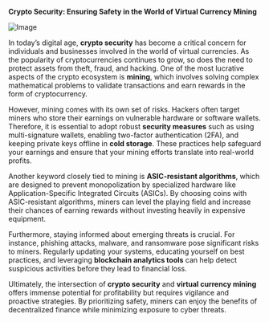 **Crypto Security: Ensuring Safety in the World of Virtual Currency Mining**

![Image](https://github.com/user-attachments/assets/31692037-0104-4703-abd1-696b6a7dd41b)

In today’s digital age, **crypto security** has become a critical concern for individuals and businesses involved in the world of virtual currencies. As the popularity of cryptocurrencies continues to grow, so does the need to protect assets from theft, fraud, and hacking. One of the most lucrative aspects of the crypto ecosystem is **mining**, which involves solving complex mathematical problems to validate transactions and earn rewards in the form of cryptocurrency.

However, mining comes with its own set of risks. Hackers often target miners who store their earnings on vulnerable hardware or software wallets. Therefore, it is essential to adopt robust **security measures** such as using multi-signature wallets, enabling two-factor authentication (2FA), and keeping private keys offline in **cold storage**. These practices help safeguard your earnings and ensure that your mining efforts translate into real-world profits.

Another keyword closely tied to mining is **ASIC-resistant algorithms**, which are designed to prevent monopolization by specialized hardware like Application-Specific Integrated Circuits (ASICs). By choosing coins with ASIC-resistant algorithms, miners can level the playing field and increase their chances of earning rewards without investing heavily in expensive equipment.

Furthermore, staying informed about emerging threats is crucial. For instance, phishing attacks, malware, and ransomware pose significant risks to miners. Regularly updating your systems, educating yourself on best practices, and leveraging **blockchain analytics tools** can help detect suspicious activities before they lead to financial loss.

Ultimately, the intersection of **crypto security** and **virtual currency mining** offers immense potential for profitability but requires vigilance and proactive strategies. By prioritizing safety, miners can enjoy the benefits of decentralized finance while minimizing exposure to cyber threats.